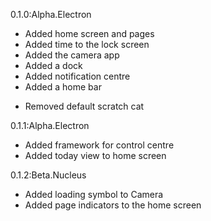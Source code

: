 0.1.0:Alpha.Electron

+ Added home screen and pages
+ Added time to the lock screen
+ Added the camera app
+ Added a dock
+ Added notification centre
+ Added a home bar

- Removed default scratch cat


0.1.1:Alpha.Electron

+ Added framework for control centre
+ Added today view to home screen

0.1.2:Beta.Nucleus

+ Added loading symbol to Camera
+ Added page indicators to the home screen

